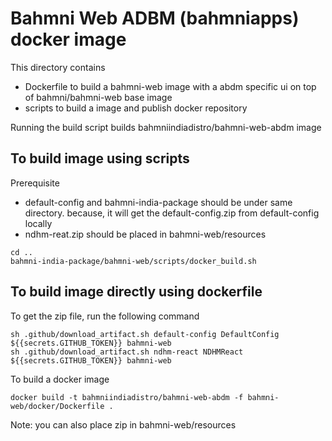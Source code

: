 # Bahmni Web ADBM (bahmniapps) docker image

This directory contains
- Dockerfile to build a bahmni-web image with a abdm specific ui on top of bahmni/bahmni-web base image
- scripts to build a image and publish docker repository 

Running the build script builds bahmniindiadistro/bahmni-web-abdm image

## To build image using scripts

Prerequisite
- default-config and bahmni-india-package should be under same directory. because, it will get the default-config.zip from default-config locally
- ndhm-reat.zip should be placed in bahmni-web/resources
```
cd ..
bahmni-india-package/bahmni-web/scripts/docker_build.sh 
```
## To build image directly using dockerfile

To get the zip file, run the following command
```
sh .github/download_artifact.sh default-config DefaultConfig ${{secrets.GITHUB_TOKEN}} bahmni-web
sh .github/download_artifact.sh ndhm-react NDHMReact ${{secrets.GITHUB_TOKEN}} bahmni-web
```
To build a docker image
```
docker build -t bahmniindiadistro/bahmni-web-abdm -f bahmni-web/docker/Dockerfile . 
```
Note: you can also place zip in bahmni-web/resources